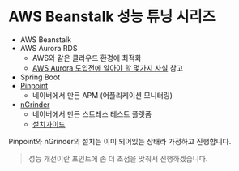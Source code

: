 # AWS Beanstalk 성능 튜닝 시리즈

* AWS Beanstalk
* AWS Aurora RDS
    * AWS와 같은 클라우드 환경에 최적화
    * [AWS Aurora 도입전에 알아야 할 몇가지 사실](https://medium.com/hbsmith/aws-aurora-%EB%8F%84%EC%9E%85%EC%97%90-%EB%8C%80%ED%95%9C-%EB%AA%87%EA%B0%80%EC%A7%80-%EC%82%AC%EC%8B%A4-45eb602bad58) 참고
* Spring Boot
* [Pinpoint](https://github.com/naver/pinpoint)
    * 네이버에서 만든 APM (어플리케이션 모니터링)
* [nGrinder](https://github.com/naver/ngrinder)
    * 네이버에서 만든 스트레스 테스트 플랫폼
    * [설치가이드](https://github.com/naver/ngrinder/wiki/Installation-Guide)

Pinpoint와 nGrinder의 설치는 이미 되어있는 상태라 가정하고 진행합니다.  

> 성능 개선이란 포인트에 좀 더 초점을 맞춰서 진행하겠습니다.

